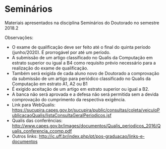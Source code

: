 # Seminários

Materiais apresentados na disciplina Seminários do Doutorado no semestre 2018.2

Observações:
- O exame de qualificação deve ser feito até o final do quinta período (junho/2020). É prorrogável por até um período.
- A submissão de um artigo classificado no Qualis da Computação em estrato superior ou igual a B4 como requisito prévio necessário para a realização do exame de qualificação.
- Também será exigida de cada aluno novo de Doutorado a comprovação da submissão  de  um  artigo  para  periódico  classificado  no  Qualis  da  Computação  em  estrato A1,  A2 ou B1
- É exigido aceitação de um artigo em estrato superior ou igual a B2. 
- A  banca  não  será  aprovada  e  a  defesa  não  será permitida sem a devida comprovação do cumprimento da respectiva exigência.
- Link para WebQualis: https://sucupira.capes.gov.br/sucupira/public/consultas/coleta/veiculoPublicacaoQualis/listaConsultaGeralPeriodicos.jsf
- Qualis das conferências: http://www.capes.gov.br/images/documentos/Qualis_periodicos_2016/Qualis_conferencia_ccomp.pdf
- Outros links: http://ic.uff.br/index.php/pt/pos-graduacao/links-e-documentos
